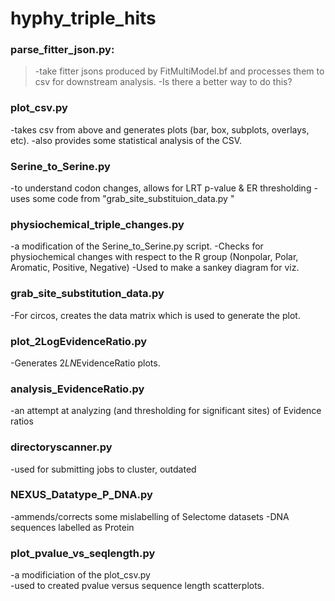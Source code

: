 # hyphy_triple_hits

### parse_fitter_json.py: 
> -take fitter jsons produced by FitMultiModel.bf and processes them to csv for downstream analysis. 
> -Is there a better way to do this?

### plot_csv.py
-takes csv from above and generates plots (bar, box, subplots, overlays, etc).
-also provides some statistical analysis of the CSV.

### Serine_to_Serine.py
-to understand codon changes, allows for LRT p-value & ER thresholding 
-uses some code from "grab_site_substituion_data.py "

### physiochemical_triple_changes.py
-a modification of the Serine_to_Serine.py script.
-Checks for physiochemical changes with respect to the R group (Nonpolar, Polar, Aromatic, Positive, Negative)
-Used to make a sankey diagram for viz.

### grab_site_substitution_data.py 
-For circos, creates the data matrix which is used to generate the plot.

### plot_2LogEvidenceRatio.py
-Generates 2*LN*EvidenceRatio plots.

### analysis_EvidenceRatio.py
-an attempt at analyzing (and thresholding for significant sites) of Evidence ratios

### directoryscanner.py
-used for submitting jobs to cluster, outdated

### NEXUS_Datatype_P_DNA.py
-ammends/corrects some mislabelling of Selectome datasets
-DNA sequences labelled as Protein

### plot_pvalue_vs_seqlength.py 
-a modificiation of the plot_csv.py <br>
-used to created pvalue versus sequence length scatterplots.
